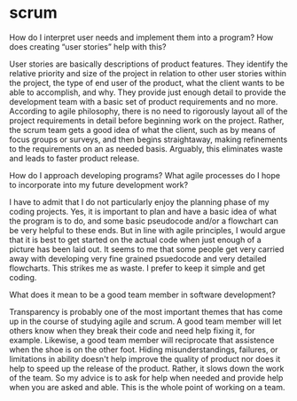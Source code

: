 # scrum

How do I interpret user needs and implement them into a program? How does creating “user stories” help with this?

User stories are basically descriptions of product features. They identify the relative priority and size of the project in relation to other user stories within the project, the type of end user of the product, what the client wants to be able to accomplish, and why. They provide just enough detail to provide the development team with a basic set of product requirements and no more. According to agile philosophy, there is no need to rigorously layout all of the project requirements in detail before beginning work on the project. Rather, the scrum team gets a good idea of what the client, such as by means of focus groups or surveys, and then begins straightaway, making refinements to the requirements on an as needed basis. Arguably, this eliminates waste and leads to faster product release. 

How do I approach developing programs? What agile processes do I hope to incorporate into my future development work?

I have to admit that I do not particularly enjoy the planning phase of my coding projects. Yes, it is important to plan and have a basic idea of what the program is to do, and some basic pseudocode and/or a flowchart can be very helpful to these ends. But in line with agile principles, I would argue that it is best to get started on the actual code when just enough of a picture has been laid out. It seems to me that some people get very carried away with developing very fine grained psuedocode and very detailed flowcharts. This strikes me as waste. I prefer to keep it simple and get coding.

What does it mean to be a good team member in software development?

Transparency is probably one of the most important themes that has come up in the course of studying agile and scrum. A good team member will let others know when they break their code and need help fixing it, for example. Likewise, a good team member will reciprocate that assistence when the shoe is on the other foot. Hiding misunderstandings, failures, or limitations in ability doesn't help improve the quality of product nor does it help to speed up the release of the product. Rather, it slows down the work of the team. So my advice is to ask for help when needed and provide help when you are asked and able. This is the whole point of working on a team.

